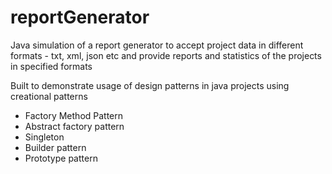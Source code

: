# reportGenerator

Java simulation of a report generator to accept project data in different formats - txt, xml, json etc and provide reports and statistics of 
the projects in specified formats
<div>Built to demonstrate usage of design patterns in java projects using creational patterns </div>
<ul><li> Factory Method Pattern</li>
<li>Abstract factory pattern</li>
<li>Singleton</li>
<li>Builder pattern</li>
<li>Prototype pattern</li>
